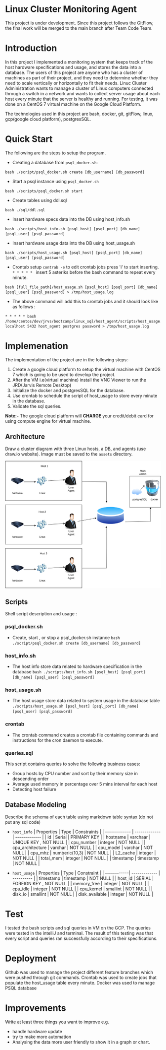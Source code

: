 # Linux Cluster Monitoring Agent
This project is under development. Since this project follows the GitFlow, the final work will be merged to the main branch after Team Code Team.

# Introduction
In this project I implemented a monitoring system that keeps track of the host hardware specifications and usage, and stores the data into a database.
The users of this project are anyone who has a cluster of machines as part of their project, and they need to determine whether they need to scale vertically or horizontally to fit their needs.
Linuc Cluster Administration wants to manage a cluster of Linux computers connected through a switch in a network and wants to collect server usage about each host every minute that the server is healthy and running.
For testing, it was done on a CentOS 7 virtual machine on the Google Cloud Platform.

The technologies used in this project are bash, docker, git, gitFlow, linux, gcp(google cloud platform), postgresSQL.
# Quick Start
The following are the steps to setup the program.
- Creating a database from `psql_docker.sh`:
```
bash ./script/psql_docker.sh create [db_username] [db_password]
```
- Start a psql instance using `psql_docker.sh`
``` 
bash ./scripts/psql_docker.sh start 
```
- Create tables using ddl.sql
``` 
bash ./sql/ddl.sql 
```
- Insert hardware specs data into the DB using host_info.sh
``` 
bash ./scripts/host_info.sh [psql_host] [psql_port] [db_name] [psql_user] [psql_password] 
```
- Insert hardware usage data into the DB using host_usage.sh
``` 
bash ./scripts/host_usage.sh [psql_host] [psql_port] [db_name] [psql_user] [psql_password] 
```
- Crontab setup
` contrab -e ` to edit crontab jobs
press 'i' to start inserting.
`* * * * * ` insert 5 asteriks before the bash command to repeat every minute.
``` 
bash [full_file_path]/host_usage.sh [psql_host] [psql_port] [db_name] [psql_user] [psql_password] > /tmp/host_usage.log
```
- The above command will add this to crontab jobs and it should look like as follows :
``` 
* * * * * bash /home/centos/dev/jrvs/bootcamp/linux_sql/host_agent/scripts/host_usage.sh localhost 5432 host_agent postgres password > /tmp/host_usage.log 
``` 
# Implemenation
The implementation of the project are in the following steps:- 
1. Create a google cloud platform to setup the virtual machine with CentOS 7 which is going to be used to develop the project.
2. After the VM i.e(virtual machine) install the VNC Viewer to run the JRD(Jarvis Remote Desktop)
3. Initialize the docker and postgresSQL for the database.
4. Use crontab to schedule the script of host_usage to store every minute in the database.
5. Validate the sql queries.

**Note:-** The google cloud platform will **CHARGE** your credit/debit card for using compute engine for virtual machine.

## Architecture
Draw a cluster diagram with three Linux hosts, a DB, and agents (use draw.io website). Image must be saved to the `assets` directory.

![diagram](./assets/diagram.png)

## Scripts
Shell script description and usage : 
### psql_docker.sh 
- Create, start , or stop a psql_docker.sh instance `bash ./script/psql_docker.sh create [db_username] [db_password]`
### host_info.sh 
- The host info store data related to hardware specification in the database `bash ./scripts/host_info.sh [psql_host] [psql_port] [db_name] [psql_user] [psql_password]`
### host_usage.sh
- The host usage store data related to system usage in the database table `./scripts/host_usage.sh [psql_host] [psql_port] [db_name] [psql_user] [psql_password]`
### crontab 
- The crontab command creates a crontab file containing commands and instructions for the cron daemon to execute.
### queries.sql
This script contains queries to solve the following business cases:

- Group hosts by CPU number and sort by their memory size in descending order
- Average used memory in percentage over 5 mins interval for each host
- Detecting host failure

## Database Modeling
Describe the schema of each table using markdown table syntax (do not put any sql code)
- `host_info`
 | Properties  | Type | Constraints  | 
 | ------------- | ------------- | ------------- | 
 |  id | Serial  | PRIMARY KEY  | 
 | hostname | varchaar  | UNIQUE KEY , NOT NULL  | 
 | cpu_number  | integer  | NOT NULL  | 
 | cpu_architecture  | varchar  |  NOT NULL | 
 | cpu_model | varchar  | NOT NULL  | 
 | cpu_mhz  | numberic(10,3)  | NOT NULL  | 
 | L2_cache  | integer  | NOT NULL  | 
 | total_mem  | integer  | NOT NULL  | 
 | timestamp  | timestamp | NOT NULL  |

- `host_usage`
 | Properties  | Type          | Constraint |
 | ------------| ------------- | ---------- |
 | timestamp   | timestamp  | NOT NULL  |
 | host_id  | SERIAL | FOREIGN KEY , NOT NULL  |
 | memory_free  | integer | NOT NULL  |
 | cpu_idle  | integer  | NOT NULL  |
 | cpu_kernel  | smallint  | NOT NULL  |
 | disk_io  | smallint  | NOT NULL  |
 | disk_available  | integer  | NOT NULL  |
# Test
I tested the bash scripts and sql queries in VM on the GCP. The queries were tested in the intelliJ and terminal.
The result of this testing was that every script and queries ran successfully according to their specifications.

# Deployment
Github was used to manage the project different feature branches which were pushed through git commands.
Crontab was used to create jobs that populate the host_usage table every minute.
Docker was used to manage PSQL database 
# Improvements
Write at least three things you want to improve 
e.g. 
- handle hardware update 
- try to make more automation
- Analysing the data more user friendly to show it in a graph or chart.